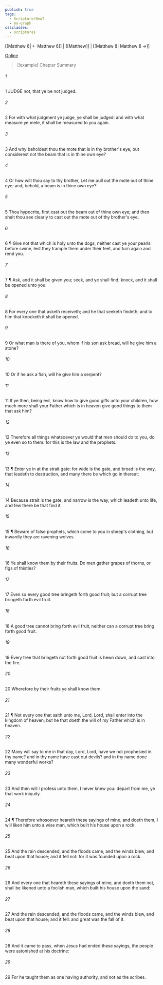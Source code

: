 ```yaml
---
publish: true
tags:
  - Scripture/NewT
  - no-graph
cssclasses:
  - scriptures
---
```

[[Matthew 6| ← Matthew 6]] | [[Matthew]] | [[Matthew 8| Matthew 8 →]]

[Online](https://churchofjesuschrist.org/study/scriptures/nt/matt/7?lang=eng)

>[!example] Chapter Summary
>
###### 1
1 JUDGE not, that ye be not judged.
###### 2
2 For with what judgment ye judge, ye shall be judged: and with what measure ye mete, it shall be measured to you again.
###### 3
3 And why beholdest thou the mote that is in thy brother's eye, but considerest not the beam that is in thine own eye?
###### 4
4 Or how wilt thou say to thy brother, Let me pull out the mote out of thine eye; and, behold, a beam is in thine own eye?
###### 5
5 Thou hypocrite, first cast out the beam out of thine own eye; and then shalt thou see clearly to cast out the mote out of thy brother's eye.
###### 6
6 ¶ Give not that which is holy unto the dogs, neither cast ye your pearls before swine, lest they trample them under their feet, and turn again and rend you.
###### 7
7 ¶ Ask, and it shall be given you; seek, and ye shall find; knock, and it shall be opened unto you:
###### 8
8 For every one that asketh receiveth; and he that seeketh findeth; and to him that knocketh it shall be opened.
###### 9
9 Or what man is there of you, whom if his son ask bread, will he give him a stone?
###### 10
10 Or if he ask a fish, will he give him a serpent?
###### 11
11 If ye then, being evil, know how to give good gifts unto your children, how much more shall your Father which is in heaven give good things to them that ask him?
###### 12
12 Therefore all things whatsoever ye would that men should do to you, do ye even so to them: for this is the law and the prophets.
###### 13
13 ¶ Enter ye in at the strait gate: for wide is the gate, and broad is the way, that leadeth to destruction, and many there be which go in thereat:
###### 14
14 Because strait is the gate, and narrow is the way, which leadeth unto life, and few there be that find it.
###### 15
15 ¶ Beware of false prophets, which come to you in sheep's clothing, but inwardly they are ravening wolves.
###### 16
16 Ye shall know them by their fruits. Do men gather grapes of thorns, or figs of thistles?
###### 17
17 Even so every good tree bringeth forth good fruit; but a corrupt tree bringeth forth evil fruit.
###### 18
18 A good tree cannot bring forth evil fruit, neither can a corrupt tree bring forth good fruit.
###### 19
19 Every tree that bringeth not forth good fruit is hewn down, and cast into the fire.
###### 20
20 Wherefore by their fruits ye shall know them.
###### 21
21 ¶ Not every one that saith unto me, Lord, Lord, shall enter into the kingdom of heaven; but he that doeth the will of my Father which is in heaven.
###### 22
22 Many will say to me in that day, Lord, Lord, have we not prophesied in thy name? and in thy name have cast out devils? and in thy name done many wonderful works?
###### 23
23 And then will I profess unto them, I never knew you: depart from me, ye that work iniquity.
###### 24
24 ¶ Therefore whosoever heareth these sayings of mine, and doeth them, I will liken him unto a wise man, which built his house upon a rock:
###### 25
25 And the rain descended, and the floods came, and the winds blew, and beat upon that house; and it fell not: for it was founded upon a rock.
###### 26
26 And every one that heareth these sayings of mine, and doeth them not, shall be likened unto a foolish man, which built his house upon the sand:
###### 27
27 And the rain descended, and the floods came, and the winds blew, and beat upon that house; and it fell: and great was the fall of it.
###### 28
28 And it came to pass, when Jesus had ended these sayings, the people were astonished at his doctrine:
###### 29
29 For he taught them as one having authority, and not as the scribes.




